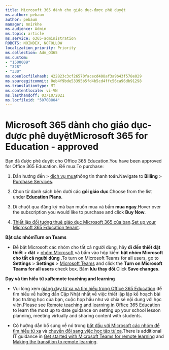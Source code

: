 ```yaml
---
title: Microsoft 365 dành cho giáo dục-được phê duyệt
ms.author: pebaum
author: pebaum
manager: mnirkhe
ms.audience: Admin
ms.topic: article
ms.service: o365-administration
ROBOTS: NOINDEX, NOFOLLOW
localization_priority: Priority
ms.collection: Adm_O365
ms.custom:
- "1500009"
- "328"
- "330"
ms.openlocfilehash: 422823c3cf26570facecd408af3a9b43f578e029
ms.sourcegitcommit: 0eb4f9bde53395b5fd4b5cd4ffc56ca96db91298
ms.translationtype: MT
ms.contentlocale: vi-VN
ms.lasthandoff: 03/10/2021
ms.locfileid: "50708804"
---
```

# <a name="microsoft-365-for-education---approved"></a><span data-ttu-id="196dd-102">Microsoft 365 dành cho giáo dục-được phê duyệt</span><span class="sxs-lookup"><span data-stu-id="196dd-102">Microsoft 365 for Education - approved</span></span>

<span data-ttu-id="196dd-103">Bạn đã được phê duyệt cho Office 365 Education.</span><span class="sxs-lookup"><span data-stu-id="196dd-103">You have been approved for Office 365 Education.</span></span>  <span data-ttu-id="196dd-104">Để mua:</span><span class="sxs-lookup"><span data-stu-id="196dd-104">To purchase:</span></span>

1. <span data-ttu-id="196dd-105">Dẫn hướng đến  >  [dịch vụ mua](https://portal.office.com/AdminPortal/Home#/catalog)thông tin thanh toán.</span><span class="sxs-lookup"><span data-stu-id="196dd-105">Navigate to **Billing** > [Purchase Services](https://portal.office.com/AdminPortal/Home#/catalog).</span></span>

2. <span data-ttu-id="196dd-106">Chọn từ danh sách bên dưới các **gói giáo dục**.</span><span class="sxs-lookup"><span data-stu-id="196dd-106">Choose from the list under **Education Plans**.</span></span>

3. <span data-ttu-id="196dd-107">Di chuột qua đăng ký mà bạn muốn mua và bấm **mua ngay**.</span><span class="sxs-lookup"><span data-stu-id="196dd-107">Hover over the subscription you would like to purchase and click **Buy Now**.</span></span>

4. <span data-ttu-id="196dd-108">[Thiết lập đối tượng thuê giáo dục Microsoft 365 của bạn](https://docs.microsoft.com/microsoft-365/education/deploy/create-your-office-365-tenant).</span><span class="sxs-lookup"><span data-stu-id="196dd-108">[Set up your Microsoft 365 Education tenant](https://docs.microsoft.com/microsoft-365/education/deploy/create-your-office-365-tenant).</span></span>

<span data-ttu-id="196dd-109">**Bật các nhóm**</span><span class="sxs-lookup"><span data-stu-id="196dd-109">**Turn on Teams**</span></span>

- <span data-ttu-id="196dd-110">Để bật Microsoft các nhóm cho tất cả người dùng, hãy **đi đến thiết đặt thiết**  >  **đặt**  >  [nhóm Microsoft](https://admin.microsoft.com/Adminportal/Home#/SettingsMultiPivot/:/Settings/L1/SkypeTeams) và bấm vào hộp kiểm **bật nhóm Microsoft cho tất cả người dùng** .</span><span class="sxs-lookup"><span data-stu-id="196dd-110">To turn on Microsoft Teams for all users, go to **Settings** > **Settings** > [Microsoft Teams](https://admin.microsoft.com/Adminportal/Home#/SettingsMultiPivot/:/Settings/L1/SkypeTeams) and click the **Turn on Microsoft Teams for all users** check box.</span></span> <span data-ttu-id="196dd-111">Bấm **lưu thay đổi**.</span><span class="sxs-lookup"><span data-stu-id="196dd-111">Click **Save changes**.</span></span>

<span data-ttu-id="196dd-112">**Dạy và tìm hiểu từ xa**</span><span class="sxs-lookup"><span data-stu-id="196dd-112">**Remote teaching and learning**</span></span>

- <span data-ttu-id="196dd-113">Vui lòng xem [giảng dạy từ xa và tìm hiểu trong Office 365 Education](https://support.office.com/article/remote-teaching-and-learning-in-office-365-education-f651ccae-7b65-478b-8366-51bb884025c4) để tìm hiểu về hướng dẫn Cập Nhật nhất về việc thiết lập lập kế hoạch bài học trường học của bạn, cuộc họp hầu như và chia sẻ nội dung với học viên.</span><span class="sxs-lookup"><span data-stu-id="196dd-113">Please see [Remote teaching and learning in Office 365 Education](https://support.office.com/article/remote-teaching-and-learning-in-office-365-education-f651ccae-7b65-478b-8366-51bb884025c4) to learn the most up to date guidance on setting up your school lesson planning, meeting virtually and sharing content with students.</span></span>

- <span data-ttu-id="196dd-114">Có hướng dẫn bổ sung về nó trong [bắt đầu với Microsoft các nhóm để tìm hiểu từ xa](https://docs.microsoft.com/MicrosoftTeams/remote-learning-edu) và [chuyển đổi sang việc học tập từ xa](https://www.microsoft.com/education/remote-learning).</span><span class="sxs-lookup"><span data-stu-id="196dd-114">There is additional IT guidance in [Get started with Microsoft Teams for remote learning](https://docs.microsoft.com/MicrosoftTeams/remote-learning-edu) and [Making the transition to remote learning](https://www.microsoft.com/education/remote-learning).</span></span>
